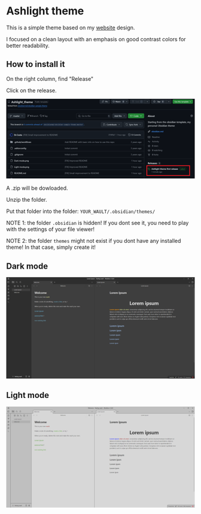 
# Ashlight theme

This is a simple theme based on my [website](https://st-costa.github.io/) design.

I focused on a clean layout with an emphasis on good contrast colors for better readability. 

## How to install it
On the right column, find "Release"

Click on the release.

![](./installation%20guide.png)

A .zip will be dowloaded.

Unzip the folder.

Put that folder into the folder: `YOUR_WAULT/.obsidian/themes/`

NOTE 1: the folder `.obsidian` is hidden! If you dont see it, you need to play with the settings of your file viewer!

NOTE 2: the folder `themes` might not exist if you dont have any installed theme! In that case, simply create it!

## Dark mode
![](./Dark%20mode.png)

## Light mode
![](./Light%20mode.png)

